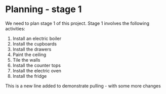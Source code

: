 # Planning - stage 1

We need to plan stage 1 of this project. Stage 1 involves the following activities:

1. Install an electric boiler
1. Install the cupboards
1. Install the drawers
1. Paint the ceiling
1. Tile the walls
1. Install the counter tops
1. Install the electric oven
1. Install the fridge

This is a new line added to demonstrate pulling - with some more changes

